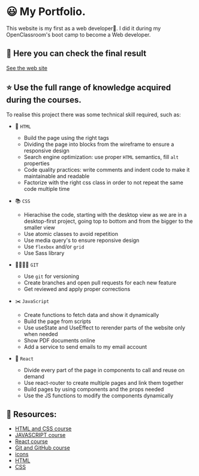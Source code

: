 # 😃 My Portfolio.

This website is my first as a web developer👏. I did it during my OpenClassroom's boot camp to become a Web developer.

## 👀 Here you can check the final result

[See the web site](https://slimani-nabil.netlify.app/)

## ⭐️ Use the full range of knowledge acquired during the courses.

To realise this project there was some technical skill required, such as:

- 🎯 `HTML`

  - Build the page using the right tags
  - Dividing the page into blocks from the wireframe to ensure a responsive design
  - Search engine optimization: use proper `HTML` semantics, fill `alt` properties
  - Code quality practices: write comments and indent code to make it maintainable and readable
  - Factorize with the right css class in order to not repeat the same code multiple time

- 📚 `CSS`

  - Hierachise the code, starting with the desktop view as we are in a desktop-first project, going top to bottom and from the bigger to the smaller view
  - Use atomic classes to avoid repetition
  - Use media query's to ensure reponsive design
  - Use `flexbox` and/or `grid`
  - Use Sass library

- 👨‍👩‍👧‍👧 `GIT`

  - Use `git` for versioning
  - Create branches and open pull requests for each new feature
  - Get reviewed and apply proper corrections

- ✂️ `JavaScript`

  - Create functions to fetch data and show it dynamically
  - Build the page from scripts
  - Use useState and UseEffect to rerender parts of the website only when needed
  - Show PDF documents online
  - Add a service to send emails to my email account

- 🔨 `React`

  - Divide every part of the page in components to call and reuse on demand
  - Use react-router to create multiple pages and link them together
  - Build pages by using components and the props needed
  - Use the JS functions to modify the components dynamically

## 📓 Resources:

- [HTML and CSS course](https://openclassrooms.com/fr/courses/1603881-creez-votre-site-web-avec-html5-et-css3)
- [JAVASCRIPT course](https://openclassrooms.com/fr/courses/7696886-apprenez-a-programmer-avec-javascript)
- [React course](https://openclassrooms.com/fr/courses/7150606-creez-une-application-react-complete/7254735-transformez-votre-application-en-single-page-application-avec-react-router)
- [Git and GitHub course](https://openclassrooms.com/fr/courses/7162856-gerez-du-code-avec-git-et-github)
- [icons](https://fontawesome.com/docs/web/setup/get-started)
- [HTML](https://developer.mozilla.org/en-US/docs/Web/HTML)
- [CSS](https://developer.mozilla.org/en-US/docs/Web/CSS)
